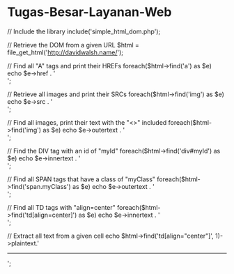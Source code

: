 Tugas-Besar-Layanan-Web
=======================
// Include the library
include('simple_html_dom.php');
 
// Retrieve the DOM from a given URL
$html = file_get_html('http://davidwalsh.name/');

// Find all "A" tags and print their HREFs
foreach($html->find('a') as $e) 
    echo $e->href . '<br>';

// Retrieve all images and print their SRCs
foreach($html->find('img') as $e)
    echo $e->src . '<br>';

// Find all images, print their text with the "<>" included
foreach($html->find('img') as $e)
    echo $e->outertext . '<br>';

// Find the DIV tag with an id of "myId"
foreach($html->find('div#myId') as $e)
    echo $e->innertext . '<br>';

// Find all SPAN tags that have a class of "myClass"
foreach($html->find('span.myClass') as $e)
    echo $e->outertext . '<br>';

// Find all TD tags with "align=center"
foreach($html->find('td[align=center]') as $e)
    echo $e->innertext . '<br>';
    
// Extract all text from a given cell
echo $html->find('td[align="center"]', 1)->plaintext.'<br><hr>';
